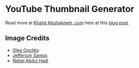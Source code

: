 # YouTube Thumbnail Generator

Read more at [Khalid Abuhakmeh .com](https://khalidabuhakmeh.com) here at this [blog post](https://khalidabuhakmeh.com/youtube-thumbnails-imagesharp-dotnet-core).

## Image Credits

- [Oleg Onchky](https://unsplash.com/@onchky)
- [Jefferson Santos](https://unsplash.com/@jefflssantos)
- [Nahel Abdul Hadi](https://unsplash.com/@nahelabdlhadi)